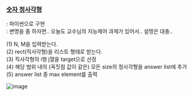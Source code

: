 ### [숫자 정사각형](https://www.acmicpc.net/problem/1051)
  : 파이썬으로 구현    
  : 변명을 좀 하자면.. 오늘도 교수님의 지능제어 과제가 있어서.. 설명은 대충..     

  (1) N, M을 입력받는다.     
    (2) rect(직사각형)을 리스트 형태로 받는다.      
    (3) 직사각형의 i행 j열을 target으로 선정       
    (4) 해당 범위 내의 (꼭짓점 값이 같은) 모든 size의 정사각형을 answer list에 추가       
    (5) answer list 중 max element를 출력       
    
    
![image](https://github.com/KNU-HAEDAL/baekjoon-per-day/assets/137969226/892f33ca-bdac-45e6-a89c-d3e2ef491182)
